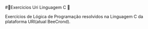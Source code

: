 #:triangular_flag_on_post:Exercicios Uri Linguagem C :triangular_flag_on_post:

Exercícios de Lógica de Programação resolvidos na Linguagem C da plataforma URI(atual BeeCrond).
